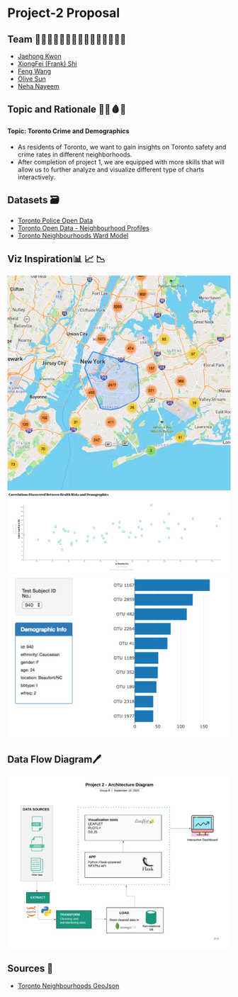 # Project-2 Proposal

## Team 👨🏻‍💻👨🏻‍💻👨🏻‍💻👩🏻‍💻👩🏻‍💻

- [Jaehong Kwon](https://github.com/sssaso)
- [XiongFei (Frank) Shi](https://github.com/xshi64)
- [Feng Wang](https://github.com/FengWang1991)
- [Olive Sun](https://github.com/olivesun1213)
- [Neha Nayeem](https://github.com/neha-nayeem)

## Topic and Rationale 🌃🔪🩸📝
#### Topic: Toronto Crime and Demographics

* As residents of Toronto, we want to gain insights on Toronto safety and crime rates in different neighborhoods.
* After completion of project 1, we are equipped with more skills that will allow us to further analyze and visualize different type of charts interactively.

## Datasets 🗃
* [Toronto Police Open Data](https://data.torontopolice.on.ca/pages/open-data)
* [Toronto Open Data - Neighbourhood Profiles](https://open.toronto.ca/dataset/neighbourhood-profiles/)
* [Toronto Neighbourhoods Ward Model](https://www.toronto.ca/city-government/data-research-maps/neighbourhoods-communities/ward-profiles/47-ward-model/)

## Viz Inspiration📊 📈 📉
![map](img/map.png)
![scatter-plot](img/scatter-plot.png)
![bar-chart](img/plotly.png)

## Data Flow Diagram🖊
![Diagram](img/diagram.png)

## Sources 🔗
* [Toronto Neighbourhoods GeoJson](https://github.com/jasonicarter/toronto-geojson)
